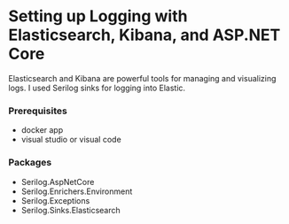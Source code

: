 # Setting up Logging with Elasticsearch, Kibana, and ASP.NET Core
 Elasticsearch and Kibana are powerful tools for managing and visualizing logs. I used Serilog sinks for logging into Elastic.

### Prerequisites
  - docker app
  - visual studio or visual code

### Packages 
 - Serilog.AspNetCore
 - Serilog.Enrichers.Environment
 - Serilog.Exceptions
 - Serilog.Sinks.Elasticsearch
 

